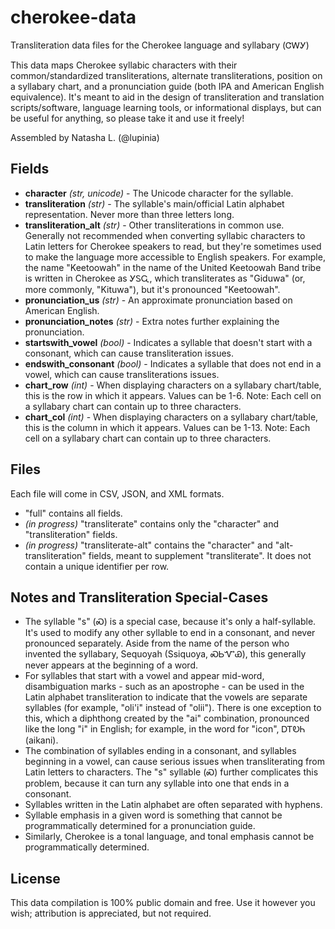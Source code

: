 # cherokee-data
Transliteration data files for the Cherokee language and syllabary (ᏣᎳᎩ)

This data maps Cherokee syllabic characters with their common/standardized transliterations, alternate transliterations, position on a syllabary chart, and a pronunciation guide (both IPA and American English equivalence).  It's meant to aid in the design of transliteration and translation scripts/software, language learning tools, or informational displays, but can be useful for anything, so please take it and use it freely!

Assembled by Natasha L. (@lupinia)

Fields
------
* **character** *(str, unicode)* - The Unicode character for the syllable.
* **transliteration** *(str)* - The syllable's main/official Latin alphabet representation.  Never more than three letters long.
* **transliteration_alt** *(str)* - Other transliterations in common use.  Generally not recommended when converting syllabic characters to Latin letters for Cherokee speakers to read, but they're sometimes used to make the language more accessible to English speakers.  For example, the name "Keetoowah" in the name of the United Keetoowah Band tribe is written in Cherokee as ᎩᏚᏩ, which transliterates as "Giduwa" (or, more commonly, "Kituwa"), but it's pronounced "Keetoowah".
* **pronunciation_us** *(str)* - An approximate pronunciation based on American English.
* **pronunciation_notes** *(str)* - Extra notes further explaining the pronunciation.
* **startswith_vowel** *(bool)* - Indicates a syllable that doesn't start with a consonant, which can cause transliteration issues.
* **endswith_consonant** *(bool)* - Indicates a syllable that does not end in a vowel, which can cause transliterations issues.
* **chart_row** *(int)* - When displaying characters on a syllabary chart/table, this is the row in which it appears.  Values can be 1-6.  Note:  Each cell on a syllabary chart can contain up to three characters.
* **chart_col** *(int)* - When displaying characters on a syllabary chart/table, this is the column in which it appears.  Values can be 1-13.  Note:  Each cell on a syllabary chart can contain up to three characters.

Files
-----

Each file will come in CSV, JSON, and XML formats.

* "full" contains all fields.
* *(in progress)* "transliterate" contains only the "character" and "transliteration" fields.
* *(in progress)* "transliterate-alt" contains the "character" and "alt-transliteration" fields, meant to supplement "transliterate".  It does not contain a unique identifier per row.

Notes and Transliteration Special-Cases
---------------------------------------

* The syllable "s" (Ꮝ) is a special case, because it's only a half-syllable.  It's used to modify any other syllable to end in a consonant, and never pronounced separately.  Aside from the name of the person who invented the syllabary, Sequoyah (Ssiquoya, ᏍᏏᏉᏯ), this generally never appears at the beginning of a word.
* For syllables that start with a vowel and appear mid-word, disambiguation marks - such as an apostrophe - can be used in the Latin alphabet transliteration to indicate that the vowels are separate syllables (for example, "oli'i" instead of "olii").  There is one exception to this, which a diphthong created by the "ai" combination, pronounced like the long "i" in English; for example, in the word for "icon", ᎠᎢᎧᏂ (aikani).
* The combination of syllables ending in a consonant, and syllables beginning in a vowel, can cause serious issues when transliterating from Latin letters to  characters.  The "s" syllable (Ꮝ) further complicates this problem, because it can turn any syllable into one that ends in a consonant.
* Syllables written in the Latin alphabet are often separated with hyphens.
* Syllable emphasis in a given word is something that cannot be programmatically determined for a pronunciation guide.
* Similarly, Cherokee is a tonal language, and tonal emphasis cannot be programmatically determined.

License
-------

This data compilation is 100% public domain and free.  Use it however you wish; attribution is appreciated, but not required.

